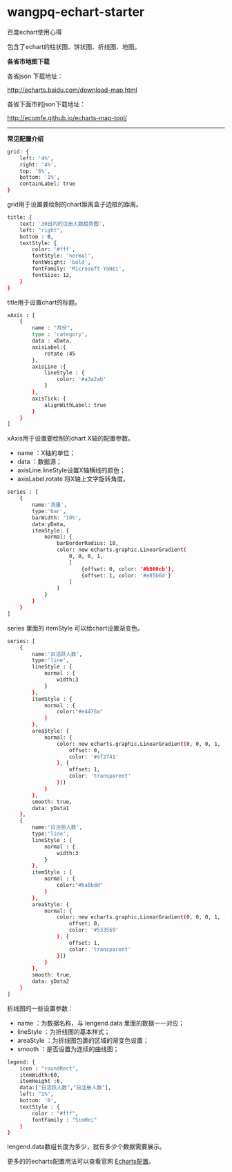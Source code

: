 # wangpq-echart-starter

百度echart使用心得

包含了echart的柱状图、饼状图、折线图、地图。

**各省市地图下载**

各省json 下载地址：

http://echarts.baidu.com/download-map.html

各省下面市的json下载地址：

http://ecomfe.github.io/echarts-map-tool/

- - -
**常见配置介绍**

```bash
grid: {
    left: '4%',
    right: '4%',
    top: '6%',
    bottom: '1%',
    containLabel: true
}
```
grid用于设置要绘制的chart距离盒子边框的距离。


```bash
title: {
    text: '30日内的注册人数趋势图',
    left: "right",
    bottom : 0,
    textStyle: {
        color: '#fff',
        fontStyle: 'normal',
        fontWeight: 'bold',
        fontFamily: 'Microsoft YaHei',
        fontSize: 12,
    }
}
```
title用于设置chart的标题。


```bash
xAxis : [
    {
        name : "月份",
        type : 'category',
        data : xData,
        axisLabel:{
            rotate :45
        },
        axisLine :{
            lineStyle : {
                color: '#a3a2ab'
            }
        },
        axisTick: {
            alignWithLabel: true
        }
    }
]
```
xAxis用于设置要绘制的chart X轴的配置参数。

+ name ：X轴的单位；
+ data ：数据源；
+ axisLine.lineStyle设置X轴横线的颜色；
+ axisLabel.rotate 将X轴上文字旋转角度。


```bash
series : [
    {
        name:'流量',
        type:'bar',
        barWidth: '10%',
        data:yData,
        itemStyle: {
            normal: {
                barBorderRadius: 10,
                color: new echarts.graphic.LinearGradient(
                    0, 0, 0, 1,
                    [
                        {offset: 0, color: '#b860cb'},
                        {offset: 1, color: '#e85b6d'}
                    ]
                )
            }
        }
    }
]
```
series 里面的 itemStyle 可以给chart设置渐变色。


```bash
series: [
    {
        name:'日活跃人数',
        type:'line',
        lineStyle : {
            normal : {
                width:3
            }
        },
        itemStyle : {
            normal : {
                color:"#e4476a"
            }
        },
        areaStyle: {
            normal: {
                color: new echarts.graphic.LinearGradient(0, 0, 0, 1, [{
                    offset: 0,
                    color: '#4f2741'
                }, {
                    offset: 1,
                    color: 'transparent'
                }])
            }
        },
        smooth: true,
        data: yData1
    },
    {
        name:'日注册人数',
        type:'line',
        lineStyle : {
            normal : {
                width:3
            }
        },
        itemStyle : {
            normal : {
                color:"#ba6bdd"
            }
        },
        areaStyle: {
            normal: {
                color: new echarts.graphic.LinearGradient(0, 0, 0, 1, [{
                    offset: 0,
                    color: '#533569'
                }, {
                    offset: 1,
                    color: 'transparent'
                }])
            }
        },
        smooth: true,
        data: yData2
    }
]
```
折线图的一些设置参数：
+ name ：为数据名称，与 lengend.data 里面的数据一一对应；
+ lineStyle ：为折线图的基本样式；
+ areaStyle ：为折线图包裹的区域的渐变色设置；
+ smooth ：是否设置为连续的曲线图；


```bash
legend: {
    icon : "roundRect",
    itemWidth:60,
    itemHeight :6,
    data:["日活跃人数","日注册人数"],
    left: "1%",
    bottom: '0',
    textStyle : {
        color : "#fff",
        fontFamily : "SimHei"
    }
}
```
lengend.data数组长度为多少，就有多少个数据需要展示。


更多的的echarts配置用法可以查看官网 [Echarts配置](http://echarts.baidu.com/option.html)。
